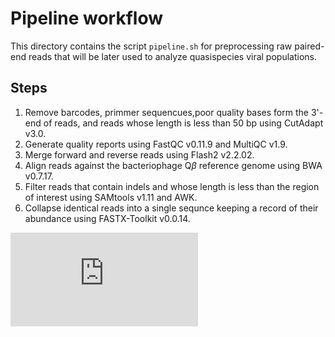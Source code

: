 # Pipeline workflow

This directory contains the script `pipeline.sh` for preprocessing raw paired-end reads that will be later used to analyze quasispecies viral populations. 

## Steps 

1. Remove barcodes, primmer sequencues,poor quality bases form the 3'-end of reads, and reads whose length is less than 50 bp using CutAdapt v3.0.
2. Generate quality reports using FastQC v0.11.9 and MultiQC v1.9.
3. Merge forward and reverse reads using Flash2 v2.2.02.
4. Align reads against the bacteriophage $\text{Q}\beta$ reference genome using BWA v0.7.17.
5. Filter reads that contain indels and whose length is less than the region of interest using SAMtools v1.11 and AWK. 
6. Collapse identical reads into a single sequnce keeping a record of their abundance using FASTX-Toolkit v0.0.14. 

![alt text](https://github.com/HSecaira/Quasispecies_TFM/blob/main/Preprocessing/pipelineHorizontal.pdf)
